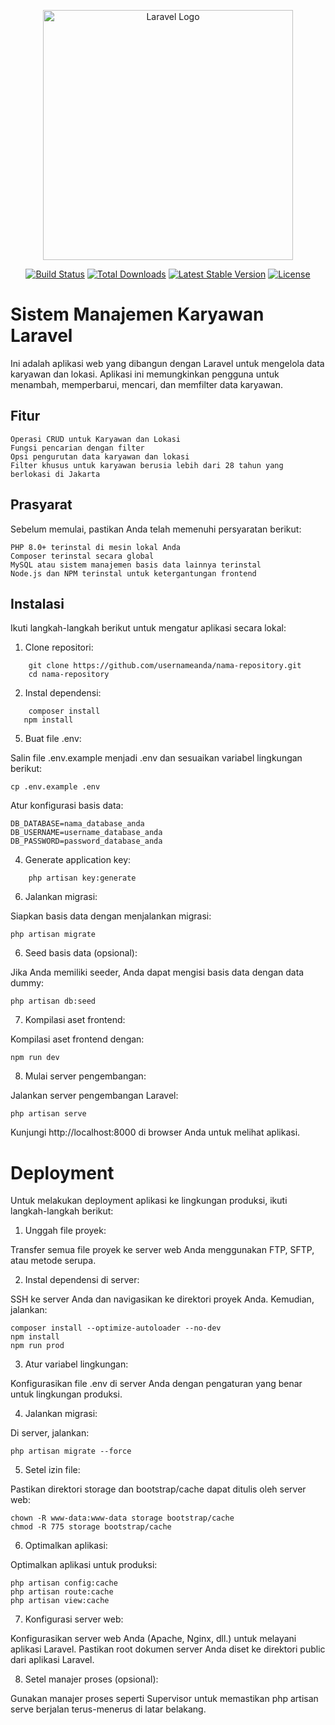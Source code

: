 <p align="center"><a href="https://laravel.com" target="_blank"><img src="https://raw.githubusercontent.com/laravel/art/master/logo-lockup/5%20SVG/2%20CMYK/1%20Full%20Color/laravel-logolockup-cmyk-red.svg" width="400" alt="Laravel Logo"></a></p>

<p align="center">
<a href="https://github.com/laravel/framework/actions"><img src="https://github.com/laravel/framework/workflows/tests/badge.svg" alt="Build Status"></a>
<a href="https://packagist.org/packages/laravel/framework"><img src="https://img.shields.io/packagist/dt/laravel/framework" alt="Total Downloads"></a>
<a href="https://packagist.org/packages/laravel/framework"><img src="https://img.shields.io/packagist/v/laravel/framework" alt="Latest Stable Version"></a>
<a href="https://packagist.org/packages/laravel/framework"><img src="https://img.shields.io/packagist/l/laravel/framework" alt="License"></a>
</p>

# Sistem Manajemen Karyawan Laravel

Ini adalah aplikasi web yang dibangun dengan Laravel untuk mengelola data karyawan dan lokasi. Aplikasi ini memungkinkan pengguna untuk menambah, memperbarui, mencari, dan memfilter data karyawan.

## Fitur

    Operasi CRUD untuk Karyawan dan Lokasi
    Fungsi pencarian dengan filter
    Opsi pengurutan data karyawan dan lokasi
    Filter khusus untuk karyawan berusia lebih dari 28 tahun yang berlokasi di Jakarta

## Prasyarat

Sebelum memulai, pastikan Anda telah memenuhi persyaratan berikut:

    PHP 8.0+ terinstal di mesin lokal Anda
    Composer terinstal secara global
    MySQL atau sistem manajemen basis data lainnya terinstal
    Node.js dan NPM terinstal untuk ketergantungan frontend

## Instalasi

Ikuti langkah-langkah berikut untuk mengatur aplikasi secara lokal:
1. Clone repositori:
```
    git clone https://github.com/usernameanda/nama-repository.git
    cd nama-repository
```
2. Instal dependensi:
```
    composer install
   npm install
```
5. Buat file .env:

Salin file .env.example menjadi .env dan sesuaikan variabel lingkungan berikut:

    cp .env.example .env

Atur konfigurasi basis data:

    DB_DATABASE=nama_database_anda
    DB_USERNAME=username_database_anda
    DB_PASSWORD=password_database_anda

4. Generate application key:
```
    php artisan key:generate
``` 
6. Jalankan migrasi:

Siapkan basis data dengan menjalankan migrasi:
    
    php artisan migrate

6. Seed basis data (opsional):

Jika Anda memiliki seeder, Anda dapat mengisi basis data dengan data dummy:

    php artisan db:seed

7. Kompilasi aset frontend:

Kompilasi aset frontend dengan:

    npm run dev

8. Mulai server pengembangan:

Jalankan server pengembangan Laravel:
    
    php artisan serve

Kunjungi http://localhost:8000 di browser Anda untuk melihat aplikasi.

# Deployment

Untuk melakukan deployment aplikasi ke lingkungan produksi, ikuti langkah-langkah berikut:

1. Unggah file proyek:

Transfer semua file proyek ke server web Anda menggunakan FTP, SFTP, atau metode serupa.

2. Instal dependensi di server:

SSH ke server Anda dan navigasikan ke direktori proyek Anda. Kemudian, jalankan:

    composer install --optimize-autoloader --no-dev
    npm install
    npm run prod

3. Atur variabel lingkungan:

Konfigurasikan file .env di server Anda dengan pengaturan yang benar untuk lingkungan produksi.

4. Jalankan migrasi:

Di server, jalankan:

    php artisan migrate --force

5. Setel izin file:

Pastikan direktori storage dan bootstrap/cache dapat ditulis oleh server web:

    chown -R www-data:www-data storage bootstrap/cache
    chmod -R 775 storage bootstrap/cache

6. Optimalkan aplikasi:

Optimalkan aplikasi untuk produksi:

    php artisan config:cache
    php artisan route:cache
    php artisan view:cache

7. Konfigurasi server web:

Konfigurasikan server web Anda (Apache, Nginx, dll.) untuk melayani aplikasi Laravel. Pastikan root dokumen server Anda diset ke direktori public dari aplikasi Laravel.

8. Setel manajer proses (opsional):

Gunakan manajer proses seperti Supervisor untuk memastikan php artisan serve berjalan terus-menerus di latar belakang.
